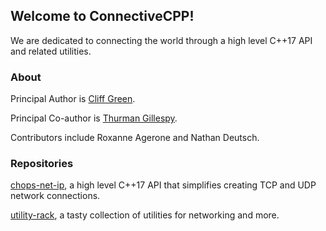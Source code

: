 ## Welcome to ConnectiveCPP!

We are dedicated to connecting the world through a high level C++17 API and related utilities.

### About

Principal Author is [Cliff Green](https://github.com/cliffg-softwarelibre).

Principal Co-author is [Thurman Gillespy](https://tgill880.github.io).

Contributors include Roxanne Agerone and Nathan Deutsch.

### Repositories

[chops-net-ip](https://connectivecpp.github.io/chops-net-ip), a high level C++17 API that simplifies creating TCP and UDP network connections.

[utility-rack](https://connectivecpp.github.io/utility-rack), a tasty collection of utilities for networking and more.
